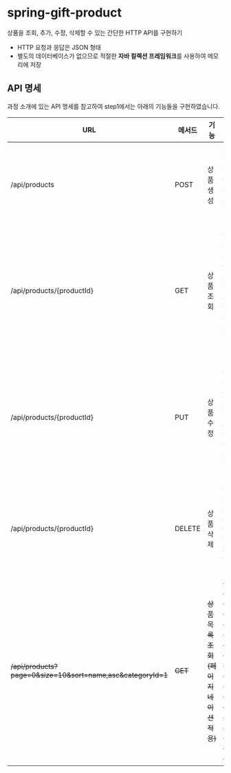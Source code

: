 # spring-gift-product

상품을 조회, 추가, 수정, 삭제할 수 있는 간단한 HTTP API를 구현하기

- HTTP 요청과 응답은 JSON 형태
- 별도의 데이터베이스가 없으므로 적절한 **자바 컬렉션 프레임워크**를 사용하여 메모리에 저장

## API 명세

과정 소개에 있는 API 명세를 참고하여 step1에서는 아래의 기능들을 구현하였습니다.

| URL                                                         | 메서드     | 기능                       | 설명                           |
|-------------------------------------------------------------|---------|--------------------------|------------------------------|
| /api/products                                               | POST    | 상품 생성                    | 새 상품을 등록한다.                  |
| /api/products/{productId}                                   | GET     | 상품 조회                    | 특정 상품의 정보를 조회한다.             |
| /api/products/{productId}                                   | PUT     | 상품 수정                    | 기존 상품의 정보를 수정한다.             |
| /api/products/{productId}                                   | DELETE  | 상품 삭제                    | 특정 상품을 삭제한다.                 |
| ~~/api/products?page=0&size=10&sort=name,asc&categoryId=1~~ | ~~GET~~ | ~~상품 목록 조회 (페이지네이션 적용)~~ | ~~모든 상품의 목록을 페이지 단위로 조회한다.~~ |